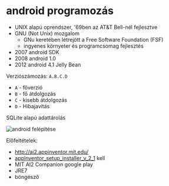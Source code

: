 # android programozás

- UNIX alapú oprendszer, '69ben az AT&T Bell-nél fejlesztve
- GNU (Not Unix) mozgalom 
  - GNu keretében létrejött a Free Software Foundation (FSF)
  - ingyenes környeter és programcsomag fejlesztés
 - 2007 android SDK
 - 2008 android 1.0
 - 2012 android 4.1 Jelly Bean
 
Verziószámozás: `A.B.C.D`
- `A` - főverzió
- `B` - fő átdolgozás
- `C` - kisebb átdolgozás
- `D` - Hibajavítás

SQLite alapú adattárolás

![android felépítése](https://www.researchgate.net/profile/Zoltan-Balogh-4/publication/282642398/figure/fig1/AS:281850242191380@1444209742669/Android-OS-Structure-10.png)


Előfeltételek: 
- http://ai2.appinventor.mit.edu/
- [appinventor_setup_installer_v_2_1](https://appinventor.mit.edu/explore/ai2/linux) kell 
- MIT AI2 Companion google play
- JRE7
- böngésző

